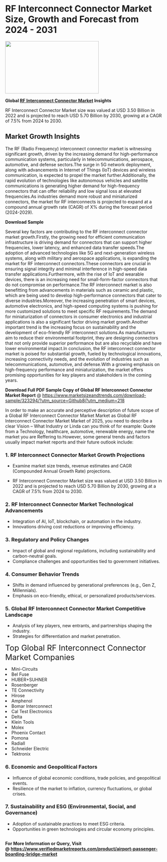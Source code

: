 <H1>RF Interconnect Connector Market Size, Growth and Forecast from 2024 - 2031</H1><img class="aligncenter size-medium wp-image-584254" src="https://thirdeyenews.in/wp-content/uploads/2024/09/Global-Market-Research-300x168.jpeg" alt="" width="300" height="168" /><p><strong>Global&nbsp;<a href="https://www.marketsizeandtrends.com/download-sample/323294/?utm_source=Github8j?utm_medium=218">RF Interconnect Connector Market</a> Insights</strong></p><p>RF Interconnect Connector Market size was valued at USD 3.50 Billion in 2022 and is projected to reach USD 5.70 Billion by 2030, growing at a CAGR of 7.5% from 2024 to 2030.</p><p><h2>Market Growth Insights</h2> <p>The RF (Radio Frequency) interconnect connector market is witnessing significant growth, driven by the increasing demand for high-performance communication systems, particularly in telecommunications, aerospace, automotive, and defense sectors.The surge in 5G network deployment, along with advancements in Internet of Things (IoT) devices and wireless communication, is expected to propel the market further.Additionally, the rapid evolution of technologies like autonomous vehicles and satellite communications is generating higher demand for high-frequency connectors that can offer reliability and low signal loss at elevated frequencies.As industries demand more robust and miniaturized connectors, the market for RF interconnects is projected to expand at a compound annual growth rate (CAGR) of X% during the forecast period (2024-2029).</p> <p><strong>Download Sample</strong></p> <p>Several key factors are contributing to the RF interconnect connector market growth.Firstly, the growing need for efficient communication infrastructure is driving demand for connectors that can support higher frequencies, lower latency, and enhanced data transfer speeds.The adoption of advanced technologies like 5G and next-generation wireless systems, along with military and aerospace applications, is expanding the market for RF interconnect connectors.These connectors are crucial in ensuring signal integrity and minimal interference in high-speed data transfer applications.Furthermore, with the rise of IoT and wearable devices, there is an increasing need for small-form-factor connectors that do not compromise on performance.The RF interconnect market is also benefitting from advancements in materials such as ceramic and plastic, which are being used to develop high-performance connectors that cater to diverse industries.Moreover, the increasing penetration of smart devices, automotive electronics, and high-speed computing systems is pushing for more customized solutions to meet specific RF requirements.The demand for miniaturization of connectors in consumer electronics and industrial applications is also a significant factor driving market growth.Another important trend is the increasing focus on sustainability and the development of eco-friendly RF interconnect solutions.As manufacturers aim to reduce their environmental footprint, they are designing connectors that not only provide superior performance but are also recyclable and have lower environmental impact.In conclusion, the RF interconnect connector market is poised for substantial growth, fueled by technological innovations, increasing connectivity needs, and the evolution of industries such as telecommunications, automotive, and defense.With a growing emphasis on high-frequency performance and miniaturization, the market offers promising opportunities for key players and stakeholders in the coming years.</p> <p><span class=""><strong>Download Full PDF Sample Copy of Global RF Interconnect Connector Market Report</strong> @ <a href="https://www.marketsizeandtrends.com/download-sample/323294/?utm_source=Github8j?utm_medium=218" target="_blank">https://www.marketsizeandtrends.com/download-sample/323294/?utm_source=Github8j?utm_medium=218</a></span></p><p>In order to make an accurate and perceptive description of future scope of a Global&nbsp;RF Interconnect Connector Market Market as Global&nbsp;RF Interconnect Connector Market Market of 2025, you need to describe a clear Vision &ndash; What Industry or Linda can you think of for example: Quote from a Technology, healthcare, automotive, renewable energy, name the market you are Reffering to.However, some general trends and factors usually impact market reports and their future outlook include:</p><h3>1.&nbsp;<strong>RF Interconnect Connector Market Growth Projections</strong></h3><ul><li>Examine market size trends, revenue estimates and CAGR (Compounded Annual Growth Rate) projections.</li><li><p>RF Interconnect Connector Market size was valued at USD 3.50 Billion in 2022 and is projected to reach USD 5.70 Billion by 2030, growing at a CAGR of 7.5% from 2024 to 2030.</p></li></ul><h3>2.&nbsp;<strong>RF Interconnect Connector Market Technological Advancements</strong></h3><ul><li>Integration of AI, IoT, blockchain, or automation in the industry.</li><li>Innovations driving cost reductions or improving efficiency.</li></ul><h3>3.&nbsp;<strong>Regulatory and Policy Changes</strong></h3><ul><li>Impact of global and regional regulations, including sustainability and carbon-neutral goals.</li><li>Compliance challenges and opportunities tied to government initiatives.</li></ul><h3>4.&nbsp;<strong>Consumer Behavior Trends</strong></h3><ul><li>Shifts in demand influenced by generational preferences (e.g., Gen Z, Millennials).</li><li>Emphasis on eco-friendly, ethical, or personalized products/services.</li></ul><h3>5.&nbsp;<strong>Global RF Interconnect Connector Market Competitive Landscape</strong></h3><ul><li>Analysis of key players, new entrants, and partnerships shaping the industry.</li><li>Strategies for differentiation and market penetration.</li></ul><p data-pm-slice="1 1 []"><span style="color: inherit; font-family: inherit; font-size: 25px;">Top Global RF Interconnect Connector Market Companies</span></p><div class="" data-test-id=""><p><li>Mini-Circuits</li><li> Bel Fuse</li><li> HUBER+SUHNER</li><li> Rosenberger</li><li> TE Connectivity</li><li> Hirose</li><li> Amphenol</li><li> Bomar Interconnect</li><li> Cal Test Electronics</li><li> Delta</li><li> Klein Tools</li><li> Molex</li><li> Phoenix Contact</li><li> Pomona</li><li> Radiall</li><li> Schneider Electric</li><li> Tektronix</li></p></div><h3>6.&nbsp;<strong>Economic and Geopolitical Factors</strong></h3><ul><li>Influence of global economic conditions, trade policies, and geopolitical events.</li><li>Resilience of the market to inflation, currency fluctuations, or global crises.</li></ul><h3>7.&nbsp;<strong>Sustainability and ESG (Environmental, Social, and Governance)</strong></h3><ul><li>Adoption of sustainable practices to meet ESG criteria.</li><li>Opportunities in green technologies and circular economy principles.</li></ul><h2><strong style="font-size: 14px;">For More Information or Query, Visit @&nbsp;</strong><a style="background-color: #ffffff; font-size: 14px;" href="https://www.marketsizeandtrends.com/report/rf-interconnect-connector-market/" target="_blank">https://www.verifiedmarketreports.com/product/airport-passenger-boarding-bridge-market</a></h2>